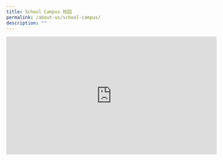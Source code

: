 ```yaml
---
title: School Campus 校园
permalink: /about-us/school-campus/
description: ""
---
```

<iframe width="560" height="315" src="https://www.youtube.com/embed/FoXOcQDsBo8" title="YouTube video player" frameborder="0" allow="accelerometer; autoplay; clipboard-write; encrypted-media; gyroscope; picture-in-picture" allowfullscreen=""></iframe>